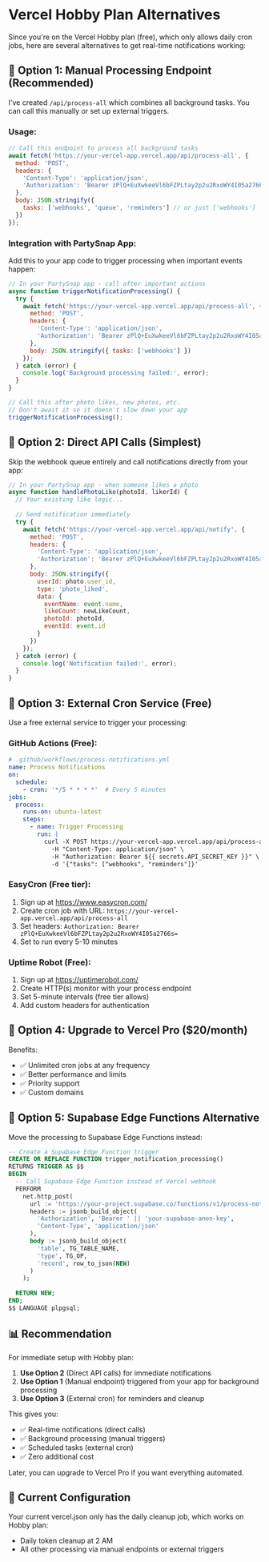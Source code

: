 # Vercel Hobby Plan Alternatives

Since you're on the Vercel Hobby plan (free), which only allows daily cron jobs, here are several alternatives to get real-time notifications working:

## 🎯 Option 1: Manual Processing Endpoint (Recommended)

I've created `/api/process-all` which combines all background tasks. You can call this manually or set up external triggers.

### Usage:
```javascript
// Call this endpoint to process all background tasks
await fetch('https://your-vercel-app.vercel.app/api/process-all', {
  method: 'POST',
  headers: {
    'Content-Type': 'application/json',
    'Authorization': 'Bearer zPlQ+EuXwkeeVl6bFZPLtay2p2u2RxoWY4I05a2766s='
  },
  body: JSON.stringify({
    tasks: ['webhooks', 'queue', 'reminders'] // or just ['webhooks']
  })
});
```

### Integration with PartySnap App:
Add this to your app code to trigger processing when important events happen:

```javascript
// In your PartySnap app - call after important actions
async function triggerNotificationProcessing() {
  try {
    await fetch('https://your-vercel-app.vercel.app/api/process-all', {
      method: 'POST',
      headers: {
        'Content-Type': 'application/json',
        'Authorization': 'Bearer zPlQ+EuXwkeeVl6bFZPLtay2p2u2RxoWY4I05a2766s='
      },
      body: JSON.stringify({ tasks: ['webhooks'] })
    });
  } catch (error) {
    console.log('Background processing failed:', error);
  }
}

// Call this after photo likes, new photos, etc.
// Don't await it so it doesn't slow down your app
triggerNotificationProcessing();
```

## 🎯 Option 2: Direct API Calls (Simplest)

Skip the webhook queue entirely and call notifications directly from your app:

```javascript
// In your PartySnap app - when someone likes a photo
async function handlePhotoLike(photoId, likerId) {
  // Your existing like logic...
  
  // Send notification immediately
  try {
    await fetch('https://your-vercel-app.vercel.app/api/notify', {
      method: 'POST',
      headers: {
        'Content-Type': 'application/json',
        'Authorization': 'Bearer zPlQ+EuXwkeeVl6bFZPLtay2p2u2RxoWY4I05a2766s='
      },
      body: JSON.stringify({
        userId: photo.user_id,
        type: 'photo_liked',
        data: {
          eventName: event.name,
          likeCount: newLikeCount,
          photoId: photoId,
          eventId: event.id
        }
      })
    });
  } catch (error) {
    console.log('Notification failed:', error);
  }
}
```

## 🎯 Option 3: External Cron Service (Free)

Use a free external service to trigger your processing:

### GitHub Actions (Free):
```yaml
# .github/workflows/process-notifications.yml
name: Process Notifications
on:
  schedule:
    - cron: '*/5 * * * *'  # Every 5 minutes
jobs:
  process:
    runs-on: ubuntu-latest
    steps:
      - name: Trigger Processing
        run: |
          curl -X POST https://your-vercel-app.vercel.app/api/process-all \
            -H "Content-Type: application/json" \
            -H "Authorization: Bearer ${{ secrets.API_SECRET_KEY }}" \
            -d '{"tasks": ["webhooks", "reminders"]}'
```

### EasyCron (Free tier):
1. Sign up at https://www.easycron.com/
2. Create cron job with URL: `https://your-vercel-app.vercel.app/api/process-all`
3. Set headers: `Authorization: Bearer zPlQ+EuXwkeeVl6bFZPLtay2p2u2RxoWY4I05a2766s=`
4. Set to run every 5-10 minutes

### Uptime Robot (Free):
1. Sign up at https://uptimerobot.com/
2. Create HTTP(s) monitor with your process endpoint
3. Set 5-minute intervals (free tier allows)
4. Add custom headers for authentication

## 🎯 Option 4: Upgrade to Vercel Pro ($20/month)

Benefits:
- ✅ Unlimited cron jobs at any frequency
- ✅ Better performance and limits
- ✅ Priority support
- ✅ Custom domains

## 🎯 Option 5: Supabase Edge Functions Alternative

Move the processing to Supabase Edge Functions instead:

```sql
-- Create a Supabase Edge Function trigger
CREATE OR REPLACE FUNCTION trigger_notification_processing()
RETURNS TRIGGER AS $$
BEGIN
  -- Call Supabase Edge Function instead of Vercel webhook
  PERFORM
    net.http_post(
      url := 'https://your-project.supabase.co/functions/v1/process-notification',
      headers := jsonb_build_object(
        'Authorization', 'Bearer ' || 'your-supabase-anon-key',
        'Content-Type', 'application/json'
      ),
      body := jsonb_build_object(
        'table', TG_TABLE_NAME,
        'type', TG_OP,
        'record', row_to_json(NEW)
      )
    );
  
  RETURN NEW;
END;
$$ LANGUAGE plpgsql;
```

## 📊 Recommendation

For immediate setup with Hobby plan:
1. **Use Option 2** (Direct API calls) for immediate notifications
2. **Use Option 1** (Manual endpoint) triggered from your app for background processing
3. **Use Option 3** (External cron) for reminders and cleanup

This gives you:
- ✅ Real-time notifications (direct calls)
- ✅ Background processing (manual triggers)
- ✅ Scheduled tasks (external cron)
- ✅ Zero additional cost

Later, you can upgrade to Vercel Pro if you want everything automated.

## 🔧 Current Configuration

Your current vercel.json only has the daily cleanup job, which works on Hobby plan:
- Daily token cleanup at 2 AM
- All other processing via manual endpoints or external triggers